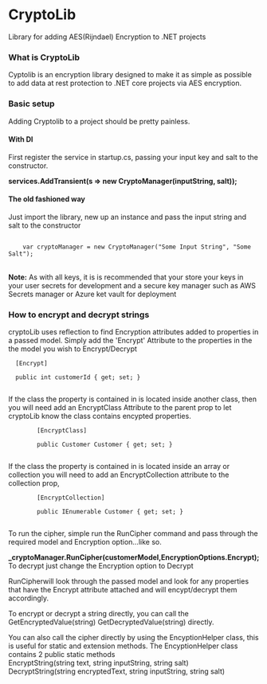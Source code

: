 # CryptoLib
Library for adding AES(Rijndael) Encryption to .NET projects

<h3>What is CryptoLib</h3>
Cyptolib is an encryption library designed to make it as simple as possible to add data at rest protection to .NET core projects via AES encryption.

<h3>Basic setup</h3>
<p>Adding Cryptolib to a project should be pretty painless. </p>
<h4>With DI</h4>
<p>First register the service in startup.cs, passing your input key and salt to the constructor.</p>
<p><strong>services.AddTransient<ICryptoManager>(s => new CryptoManager(inputString, salt));</p></strong>
<h4>The old fashioned way</h4>
<p>Just import the library, new up an instance and pass the input string and salt to the constructor</p>
<code>
	var cryptoManager = new CryptoManager("Some Input String", "Some Salt");
</code>

<br/>
<p><strong>Note:</strong> As with all keys, it is is recommended that your store your keys in your user secrets for development and a secure key manager 
such as AWS Secrets manager or Azure ket vault for deployment</p>

<h3>How to encrypt and decrypt strings</h3>
<p>
  cryptoLib uses reflection to find Encryption attributes added to properties in a passed model. Simply add the 'Encrypt' Attribute to the properties in the the model you wish to Encrypt/Decrypt <br/>
  
  <code>
  [Encrypt]<br/>
  public int customerId { get; set; }  
  </code>

<p>
	If the class the property is contained in is located inside another class, then you will need add an EncryptClass Attribute to the parent prop to let cryptoLib know the class contains encypted properties.
	</br>
	<code>
		[EncryptClass]</br>
        public Customer Customer { get; set; }
	</code>
</p>
  
  <p>
	If the class the property is contained in is located inside an array or collection you will need to add an EncryptCollection attribute to the collection prop, 
	</br>
	<code>
		[EncryptCollection]</br>
        public IEnumerable<Customer> Customer { get; set; }
	</code>
</p>
  
  
</p>
<p>
  To run the cipher, simple run the RunCipher command and pass through the required model and Encryption option...like so. <br/>
  
  <strong>_cryptoManager.RunCipher(customerModel,EncryptionOptions.Encrypt); </strong>
  <br/>
  To decrypt just change the Encryption option to Decrypt
</p>
<p>
  RunCipherwill look through the passed model and look for any properties that have the Encrypt attribute attached and will encypt/decrypt them accordingly.  
</p>

<p>
To encrypt or decrypt a string directly, you can call the GetEncryptedValue(string) GetDecryptedValue(string) directly.
</p>

<p>
 You can also call the cipher directly by using the EncyptionHelper class, this is useful for static and extension methods.
 The EncyptionHelper class contains 2 public static methods <br/>
 EncryptString(string text, string inputString, string salt) <br/>
 DecryptString(string encryptedText, string inputString, string salt) <br/>
</p>


